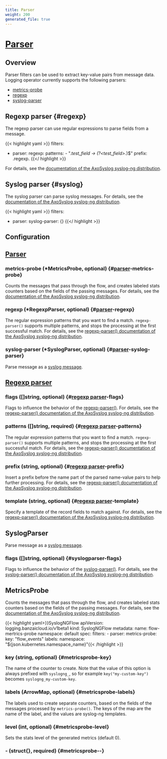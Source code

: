 ```yaml
---
title: Parser
weight: 200
generated_file: true
---
```


# [Parser](https://axoflow.com/docs/axosyslog-core/chapter-parsers/)
## Overview

Parser filters can be used to extract key-value pairs from message data. Logging operator currently supports the following parsers:

- [metrics-probe](#metricsprobe)
- [regexp](#regexp)
- [syslog-parser](#syslog)

## Regexp parser {#regexp}

The regexp parser can use regular expressions to parse fields from a message.

{{< highlight yaml >}}
  filters:
  - parser:
      regexp:
        patterns:
        - ".*test_field -> (?<test_field>.*)$"
        prefix: .regexp.
{{</ highlight >}}

For details, see the [documentation of the AxoSyslog syslog-ng distribution](https://axoflow.com/docs/axosyslog-core/chapter-parsers/parser-regexp/).

## Syslog parser {#syslog}

The syslog parser can parse syslog messages. For details, see the [documentation of the AxoSyslog syslog-ng distribution](https://axoflow.com/docs/axosyslog-core/chapter-parsers/parser-syslog/).

{{< highlight yaml >}}
  filters:
  - parser:
      syslog-parser: {}
{{</ highlight >}}


## Configuration
## [Parser](https://axoflow.com/docs/axosyslog-core/chapter-parsers/)

### metrics-probe (*MetricsProbe, optional) {#[parser](https://axoflow.com/docs/axosyslog-core/chapter-parsers/)-metrics-probe}

Counts the messages that pass through the flow, and creates labeled stats counters based on the fields of the passing messages. For details, see the [documentation of the AxoSyslog syslog-ng distribution](https://axoflow.com/docs/axosyslog-core/chapter-parsers/metrics-probe/). 


### regexp (*RegexpParser, optional) {#[parser](https://axoflow.com/docs/axosyslog-core/chapter-parsers/)-regexp}

The regular expression patterns that you want to find a match. `regexp-parser()` supports multiple patterns, and stops the processing at the first successful match. For details, see the [regexp-parser() documentation of the AxoSyslog syslog-ng distribution](https://axoflow.com/docs/axosyslog-core/chapter-parsers/parser-regexp/parser-regexp-options/#patterns). 


### syslog-parser (*SyslogParser, optional) {#[parser](https://axoflow.com/docs/axosyslog-core/chapter-parsers/)-syslog-parser}

Parse message as a [syslog message](https://axoflow.com/docs/axosyslog-core/chapter-parsers/parser-syslog/). 



## [Regexp parser](https://axoflow.com/docs/axosyslog-core/chapter-parsers/parser-regexp/)

### flags ([]string, optional) {#[regexp parser](https://axoflow.com/docs/axosyslog-core/chapter-parsers/parser-regexp/)-flags}

Flags to influence the behavior of the [regexp-parser()](https://axoflow.com/docs/axosyslog-core/chapter-parsers/parser-regexp/parser-regexp-options/). For details, see the [regexp-parser() documentation of the AxoSyslog syslog-ng distribution](https://axoflow.com/docs/axosyslog-core/chapter-parsers/parser-regexp/parser-regexp-options/#flags). 


### patterns ([]string, required) {#[regexp parser](https://axoflow.com/docs/axosyslog-core/chapter-parsers/parser-regexp/)-patterns}

The regular expression patterns that you want to find a match. `regexp-parser()` supports multiple patterns, and stops the processing at the first successful match. For details, see the [regexp-parser() documentation of the AxoSyslog syslog-ng distribution](https://axoflow.com/docs/axosyslog-core/chapter-parsers/parser-regexp/parser-regexp-options/#patterns). 


### prefix (string, optional) {#[regexp parser](https://axoflow.com/docs/axosyslog-core/chapter-parsers/parser-regexp/)-prefix}

Insert a prefix before the name part of the parsed name-value pairs to help further processing. For details, see the [regexp-parser() documentation of the AxoSyslog syslog-ng distribution](https://axoflow.com/docs/axosyslog-core/chapter-parsers/parser-regexp/parser-regexp-options/#prefix). 


### template (string, optional) {#[regexp parser](https://axoflow.com/docs/axosyslog-core/chapter-parsers/parser-regexp/)-template}

Specify a template of the record fields to match against. For details, see the [regexp-parser() documentation of the AxoSyslog syslog-ng distribution](https://axoflow.com/docs/axosyslog-core/chapter-parsers/parser-regexp/parser-regexp-options/#template). 



## SyslogParser

Parse message as a [syslog message](https://axoflow.com/docs/axosyslog-core/chapter-parsers/parser-syslog/).

### flags ([]string, optional) {#syslogparser-flags}

Flags to influence the behavior of the [syslog-parser()](https://axoflow.com/docs/axosyslog-core/chapter-parsers/parser-syslog/parser-syslog-options/). For details, see the [syslog-parser() documentation of the AxoSyslog syslog-ng distribution](https://axoflow.com/docs/axosyslog-core/chapter-parsers/parser-syslog/parser-syslog-options/#flags). 



## MetricsProbe


Counts the messages that pass through the flow, and creates labeled stats counters based on the fields of the passing messages. For details, see the [documentation of the AxoSyslog syslog-ng distribution](https://axoflow.com/docs/axosyslog-core/chapter-parsers/metrics-probe/).

{{< highlight yaml>}}SyslogNGFlow
apiVersion: logging.banzaicloud.io/v1beta1
kind: SyslogNGFlow
metadata:
  name: flow-mertrics-probe
  namespace: default
spec:
  filters:
    - parser:
        metrics-probe:
          key: "flow_events"
          labels:
            namespace: "${json.kubernetes.namespace_name}"{{< /highlight >}}


### key (string, optional) {#metricsprobe-key}

The name of the counter to create. Note that the value of this option is always prefixed with `syslogng_`, so for example `key("my-custom-key")` becomes `syslogng_my-custom-key`. 


### labels (ArrowMap, optional) {#metricsprobe-labels}

The labels used to create separate counters, based on the fields of the messages processed by `metrics-probe()`. The keys of the map are the name of the label, and the values are syslog-ng templates. 


### level (int, optional) {#metricsprobe-level}

Sets the stats level of the generated metrics (default 0). 


### - (struct{}, required) {#metricsprobe--}



